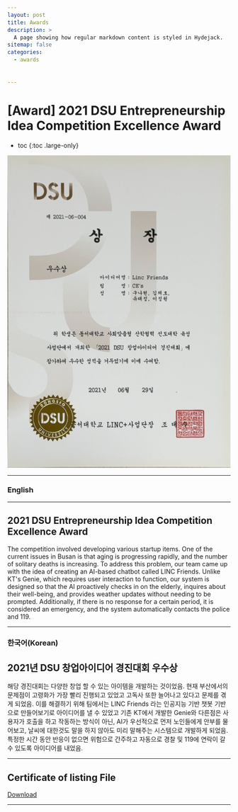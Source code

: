 ```yaml
---
layout: post
title: Awards
description: >
  A page showing how regular markdown content is styled in Hydejack.
sitemap: false
categories:
  - awards


---
```

# [Award] 2021 DSU Entrepreneurship Idea Competition Excellence Award

* toc
{:toc .large-only}

![screenshot](/assets/img/blog/example-content-friends.png)

---

### English
---
## 2021 DSU Entrepreneurship Idea Competition Excellence Award
 The competition involved developing various startup items. One of the current issues in Busan is that aging is progressing rapidly, and the number of solitary deaths is increasing. To address this problem, our team came up with the idea of creating an AI-based chatbot called LINC Friends. Unlike KT's Genie, which requires user interaction to function, our system is designed so that the AI proactively checks in on the elderly, inquires about their well-being, and provides weather updates without needing to be prompted. Additionally, if there is no response for a certain period, it is considered an emergency, and the system automatically contacts the police and 119.
  
---

### 한국어(Korean)
## 2021년 DSU 창업아이디어 경진대회 우수상
  
  해당 경진대회는 다양한 창업 할 수 있는 아이템을 개발하는 것이었음. 현재 부산에서의 문제점이 고령화가 가장 빨리 진행되고 있었고 고독사 또한 늘어나고 있다고 문제를 겪게 되었음. 이를 해결하기 위해 팀에서는 LINC Friends 라는 인공지능 기반 챗봇 기반으로 만들어보기로 아이디어를 낼 수 있었고 기존 KT에서 개발한 Genie와 다른점은 사용자가 호출을 하고 작동하는 방식이 아닌, AI가 우선적으로 먼저 노인들에게 안부를 물어보고, 날씨에 대한것도 말을 하지 않아도 미리 말해주는 시스템으로 개발하게 되었음. 특정한 시간 동안 반응이 없으면 위험으로 간주하고 자동으로 경찰 및 119에 연락이 갈 수 있도록 아이디어를 내었음.

---

## Certificate of listing File
[Download](https://bit.ly/45qPb0i)

---